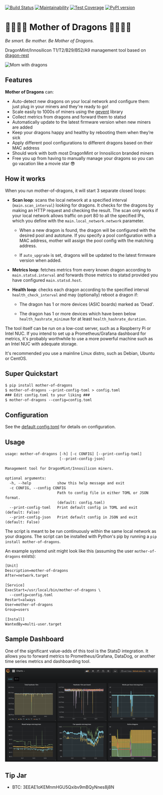 [![Build Status](https://travis-ci.org/brndnmtthws/mother-of-dragons.svg?branch=master)](https://travis-ci.org/brndnmtthws/mother-of-dragons) [![Maintainability](https://api.codeclimate.com/v1/badges/b555c676a4940731d47f/maintainability)](https://codeclimate.com/github/brndnmtthws/mother-of-dragons/maintainability) [![Test Coverage](https://api.codeclimate.com/v1/badges/b555c676a4940731d47f/test_coverage)](https://codeclimate.com/github/brndnmtthws/mother-of-dragons/test_coverage) [![PyPI version](https://badge.fury.io/py/mother-of-dragons.svg)](https://badge.fury.io/py/mother-of-dragons)

# 🐲👸🔥🐉 Mother of Dragons 🐲👸🔥🐉

_Be smart. Be mother. Be Mother of Dragons._

DragonMint/Innosilicon T1/T2/B29/B52/A9 management tool based on
[dragon-rest](https://github.com/brndnmtthws/dragon-rest)

![Mom with dragons](/mom.gif?raw=true)

## Features

**Mother of Dragons** can:

- Auto-detect new dragons on your local network and configure them:
  just plug in your miners and they're ready to go!
- Scale easily to 1000s of miners using the [gevent](http://www.gevent.org/)
  library
- Collect metrics from dragons and forward them to statsd
- Automatically update to the latest firmware version when new miners are
  added
- Keep your dragons happy and healthy by rebooting them when they’re sick
- Apply different pool configurations to different dragons based on their
  MAC address
- Should work with both most DragonMint or Innosilicon branded miners
- Free you up from having to manually manage your dragons so you can go
  vacation like a movie star 😎

## How it works

When you run mother-of-dragons, it will start 3 separate closed loops:

- **Scan loop**: scans the local network at a specified interval
  (`main.scan_interval`) looking for dragons. It checks for the dragons by
  making an HTTP request and checking the result. The scan only works if
  your local network allows traffic on port 80 to all the specified IPs,
  which you define with the `main.local_network.network` parameter.

  - When a new dragon is found, the dragon will be configured with the
    desired pool and autotune. If you specify a pool configuration with a MAC
    address, mother will assign the pool config with the matching address.

  - If `auto_upgrade` is set, dragons will be updated to the latest
    firmware version when added.

- **Metrics loop**: fetches metrics from every known dragon according to
  `main.statsd.interval` and forwards those metrics to statsd provided you
  have configured `main.statsd.host`.

- **Health loop**: checks each dragon according to the specified interval
  `health_check_interval` and may (optionally) reboot a dragon if:

  - The dragon has 1 or more devices (ASIC boards) marked as 'Dead'.

  - The dragon has 1 or more devices which have been below
    `health_hashrate_minimum` for at least
    `health_hashrate_duration`.

The tool itself can be run on a low-cost server, such as a Raspberry Pi or
Intel NUC. If you intend to set up a Prometheus/Grafana dashboard for
metrics, it's probably worthwhile to use a more powerful machine such as an
Intel NUC with adequate storage.

It's recommended you use a mainline Linux distro, such as Debian, Ubuntu or
CentOS.

## Super Quickstart

```ShellSession
$ pip install mother-of-dragons
$ mother-of-dragons --print-config-toml > config.toml
### Edit config.toml to your liking ###
$ mother-of-dragons --config=config.toml
```

## Configuration

See the [default config.toml](mother_of_dragons/config.toml) for details on
configuration.

## Usage

```
usage: mother-of-dragons [-h] [-c CONFIG] [--print-config-toml]
                         [--print-config-json]

Management tool for DragonMint/Innosilicon miners.

optional arguments:
  -h, --help            show this help message and exit
  -c CONFIG, --config CONFIG
                        Path to config file in either TOML or JSON format.
                        (default: config.toml)
  --print-config-toml   Print default config in TOML and exit (default: False)
  --print-config-json   Print default config in JSON and exit (default: False)
```

The script is meant to be run continuously within the same local network as
your dragons. The script can be installed with Python's pip by running a
`pip install mother-of-dragons`.

An example systemd unit might look like this (assuming the user
`mother-of-dragons` exists):

```
[Unit]
Description=mother-of-dragons
After=network.target

[Service]
ExecStart=/usr/local/bin/mother-of-dragons \
  --config=config.toml
Restart=always
User=mother-of-dragons
Group=users

[Install]
WantedBy=multi-user.target
```

## Sample Dashboard

One of the significant value-adds of this tool is the StatsD integration. It
allows you to forward metrics to Prometheus/Grafana, DataDog, or another
time series metrics and dashboarding tool.

![Sample Grafana Dashboard](sample-grafana.png)

## Tip Jar

- BTC: 3EEAE1oKEMnmHGU5Qxibv9mBQyNnes8j8N
